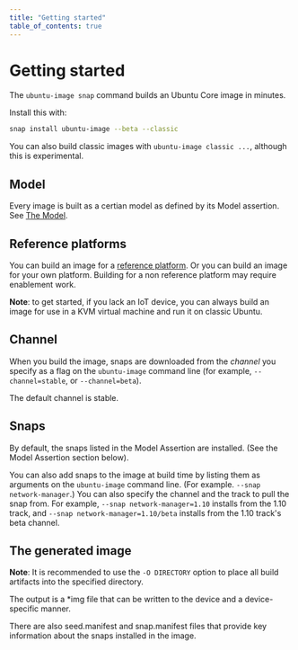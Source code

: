 ```yaml
---
title: "Getting started"
table_of_contents: true
---
```


# Getting started

The `ubuntu-image snap` command builds an Ubuntu Core image in minutes. 

Install this with:

```bash
snap install ubuntu-image --beta --classic
```

You can also build classic images with `ubuntu-image classic ...`, although this is experimental. 

## Model

Every image is built as a certian model as defined by its Model assertion. See [The Model](./model.md).

## Reference platforms 

You can build an image for a [reference platform](https://ubuntu.com/download/iot). Or you can build an image for your own platform. Building for a non reference platform may require enablement work.

**Note**: to get started, if you lack an IoT device, you can always build an image for use in a KVM virtual machine and run it on classic Ubuntu.

## Channel

When you build the image, snaps are downloaded from the *channel* you specify as a flag on the `ubuntu-image` command line (for example, `--channel=stable`, or `--channel=beta`). 

The default channel is stable.

## Snaps

By default, the snaps listed in the Model Assertion are installed. (See the Model Assertion section below). 

You can also add snaps to the image at build time by listing them as arguments on the `ubuntu-image` command line. (For example. `--snap network-manager`.) You can also specify the channel and the track to pull the snap from. For example, `--snap network-manager=1.10` installs from the 1.10 track, and `--snap network-manager=1.10/beta` installs from the 1.10 track's beta channel. 

## The generated image

**Note**: It is recommended to use the `-O DIRECTORY` option to place all build artifacts into the specified directory.

The output is a *img file that can be written to the device and a device-specific manner. 

There are also  seed.manifest and snap.manifest files that provide key information about the snaps installed in the image. 




